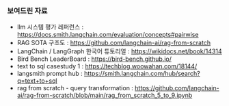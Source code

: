 ### 보여드린 자료
- llm 시스템 평가 레퍼런스 : https://docs.smith.langchain.com/evaluation/concepts#pairwise
- RAG SOTA 구조도 : https://github.com/langchain-ai/rag-from-scratch
- LangChain / LangGraph 한국어 튜토리얼 : https://wikidocs.net/book/14314
- Bird Bench LeaderBoard : https://bird-bench.github.io/
- text to sql casestudy 1 : https://techblog.woowahan.com/18144/
- langsmith prompt hub : https://smith.langchain.com/hub/search?q=text+to+sql
- rag from scratch - query transformation : https://github.com/langchain-ai/rag-from-scratch/blob/main/rag_from_scratch_5_to_9.ipynb
